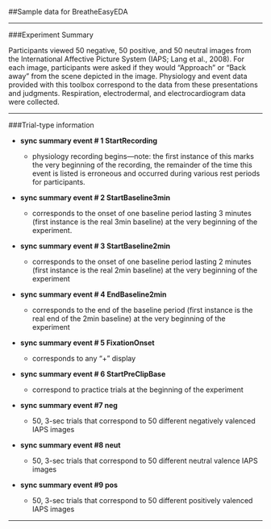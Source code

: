 ##Sample data for BreatheEasyEDA


-----------------------------
###Experiment Summary 


Participants viewed 50 negative, 50 positive, and 50 neutral images from the 
International Affective Picture System (IAPS; Lang et al., 2008). For each image, 
participants were asked if they would “Approach” or “Back away” from the scene depicted 
in the image. Physiology and event data provided with this toolbox correspond to the data 
from these presentations and judgments. Respiration, electrodermal, and electrocardiogram 
data were collected. 


-----------------------------
###Trial-type information  


* __sync summary event # 1 StartRecording__
  * physiology recording begins—note: the first instance of this marks the very beginning 
  of the recording, the remainder of the time this event is listed is erroneous and 
  occurred during various rest periods for participants.
  
* __sync summary event # 2 StartBaseline3min__
  * corresponds to the onset of one baseline period lasting 3 minutes (first instance is 
  the real 3min baseline) at the very beginning of the experiment.

* __sync summary event # 3 StartBaseline2min__
  * corresponds to the onset of one baseline period lasting 2 minutes (first instance 
  is the real 2min baseline) at the very beginning of the experiment

* __sync summary event # 4 EndBaseline2min__
  * corresponds to the end of the baseline period (first instance is the real end of the 
  2min baseline) at the very beginning of the experiment

* __sync summary event # 5 FixationOnset__
  * corresponds to any “+” display 

* __sync summary event # 6 StartPreClipBase__
  * correspond to practice trials at the beginning of the experiment 

* __sync summary event #7 neg__
  * 50, 3-sec trials that correspond to 50 different negatively valenced  IAPS images 
  
* __sync summary event #8 neut__
  * 50, 3-sec trials that correspond to 50 different neutral valence IAPS images 
  
* __sync summary event #9 pos__
  * 50, 3-sec trials that correspond to 50 different positively valenced IAPS images  

-----------------------------

